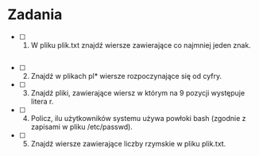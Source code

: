 # Zadania
* [ ] 1. W pliku plik.txt znajdź wiersze zawierające co najmniej jeden znak.
```

```
* [ ] 2. Znajdź w plikach pl* wiersze rozpoczynające się od cyfry.
* [ ] 3. Znajdź pliki, zawierające wiersz w którym na 9 pozycji występuje litera r.
* [ ] 4. Policz, ilu użytkowników systemu używa powłoki bash (zgodnie z zapisami w pliku /etc/passwd).
* [ ] 5. Znajdź wiersze zawierające liczby rzymskie w pliku plik.txt.
